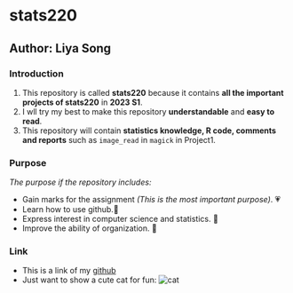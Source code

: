 # stats220
## Author: Liya Song

### Introduction
1. This repository is called **stats220** because it contains **all the important projects of stats220** in **2023 S1**.
2. I wll try my best to make this repository **understandable** and **easy to read**.
3. This repository will contain **statistics knowledge, R code, comments and reports** such as `image_read` in `magick` in Project1.

### Purpose
*The purpose if the repository includes:*
- Gain marks for the assignment *(This is the most important purpose)*. 💗
- Learn how to use github.💙
- Express interest in computer science and statistics. 💚
- Improve the ability of organization. 🌟

### Link
- This is a link of my [github](https://github.com/Liya-Song/stats220/edit/main/README.md)
- Just want to show a cute cat for fun:
![cat](https://media.tenor.com/f_saBHiUTz0AAAAM/cute-cat.gif)

